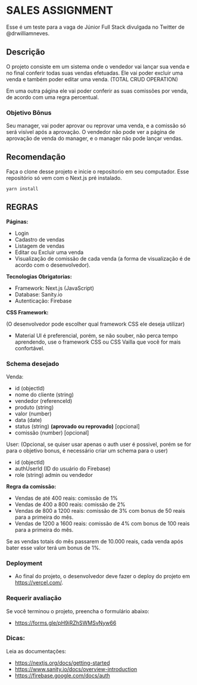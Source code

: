 # SALES ASSIGNMENT

Esse é um teste para a vaga de Júnior Full Stack divulgada no Twitter de @drwilliamneves.

## Descrição

O projeto consiste em um sistema onde o vendedor vai lançar sua venda e no final conferir todas suas vendas efetuadas. Ele vai poder excluir uma venda e também poder editar uma venda. (TOTAL CRUD OPERATION)

Em uma outra página ele vai poder conferir as suas comissões por venda, de acordo com uma regra percentual.

### Objetivo Bônus

Seu manager, vai poder aprovar ou reprovar uma venda, e a comissão só será visível após a aprovação. O vendedor não pode ver a página de aprovação de venda do manager, e o manager não pode lançar vendas.

## Recomendação
Faça o clone desse projeto e inicie o repositorio em seu computador. Esse repositório só vem com o Next.js pré instalado.

```
yarn install
```
## REGRAS
**Páginas:**
- Login
- Cadastro de vendas
- Listagem de vendas
- Editar ou Excluir uma venda
- Visualização de comissão de cada venda (a forma de visualização é de acordo com o desenvolvedor).

**Tecnologias Obrigatorias:**
- Framework: Next.js (JavaScript)
- Database: Sanity.io
- Autenticação: Firebase

**CSS Framework:**

(O desenvolvedor pode escolher qual framework CSS ele deseja utilizar)
- Material UI é preferencial, porém, se não souber, não perca tempo aprendendo, use o framework CSS ou CSS Vailla que você for mais confortável.

### Schema desejado
Venda:
- id (objectId)
- nome do cliente (string)
- vendedor (referenceId)
- produto (string)
- valor (number)
- data (date)
- status (string) **(aprovado ou reprovado)** [opcional]
- comissão (number) [opcional]

User: (Opcional, se quiser usar apenas o auth user é possivel, porém se for para o objetivo bonus, é necessário criar um schema para o user)
- id (objectId)
- authUserId (ID do usuário do Firebase)
- role (string) admin ou vendedor

**Regra da comissão:**
- Vendas de até 400 reais: comissão de 1%
- Vendas de 400 a 800 reais: comissão de 2%
- Vendas de 800 a 1200 reais: comissão de 3% com bonus de 50 reais para a primeira do mês.
- Vendas de 1200 a 1600 reais: comissão de 4% com bonus de 100 reais para a primeira do mês.

Se as vendas totais do mês passarem de 10.000 reais, cada venda após bater esse valor terá um bonus de 1%.

### Deployment
- Ao final do projeto, o desenvolvedor deve fazer o deploy do projeto em https://vercel.com/.

### Requerir avaliação
Se você terminou o projeto, preencha o formulário abaixo:
- https://forms.gle/pH9iRZhSWMSvNyw66

### Dicas:
Leia as documentações:
- https://nextjs.org/docs/getting-started
- https://www.sanity.io/docs/overview-introduction
- https://firebase.google.com/docs/auth
